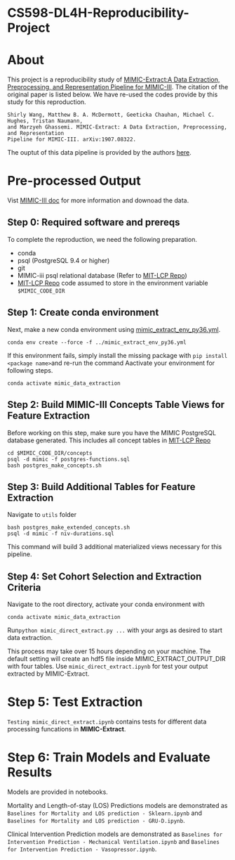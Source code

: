 # CS598-DL4H-Reproducibility-Project

# About

This project is a reproducibility study of [MIMIC-Extract:A Data Extraction, Preprocessing, and Representation Pipeline for MIMIC-III](https://github.com/mz4987/MIMIC_Extract). The citation of the original paper is listed below. We have re-used the codes provide by this study for this reproduction.

```
Shirly Wang, Matthew B. A. McDermott, Geeticka Chauhan, Michael C. Hughes, Tristan Naumann, 
and Marzyeh Ghassemi. MIMIC-Extract: A Data Extraction, Preprocessing, and Representation 
Pipeline for MIMIC-III. arXiv:1907.08322. 
```
The ouptut of this data pipeline is provided by the authors [here](https://console.cloud.google.com/storage/browser/mimic_extract).

# Pre-processed Output
Vist [MIMIC-III doc](https://mimic.mit.edu/docs/gettingstarted/) for more information and downoad the data.

## Step 0: Required software and prereqs

To complete the reproduction, we need the following preparation. 

* conda
* psql (PostgreSQL 9.4 or higher)
* git
* MIMIC-iii psql relational database (Refer to [MIT-LCP Repo](https://github.com/MIT-LCP/mimic-code))
* [MIT-LCP Repo](https://github.com/MIT-LCP/mimic-code) code assumed to store in the environment variable `$MIMIC_CODE_DIR`

## Step 1: Create conda environment

Next, make a new conda environment using [mimic_extract_env_py36.yml](../mimic_extract_env_py36.yml).

```
conda env create --force -f ../mimic_extract_env_py36.yml
```
If this environment fails, simply install the missing package with `pip install <package name>`and re-run the command 
Aactivate your environment for following steps.

```
conda activate mimic_data_extraction
```

## Step 2: Build MIMIC-III Concepts Table Views for Feature Extraction

Before working on this step, make sure you have the MIMIC PostgreSQL database generated. This includes all concept tables in [MIT-LCP Repo](https://github.com/MIT-LCP/mimic-code) 

```
cd $MIMIC_CODE_DIR/concepts
psql -d mimic -f postgres-functions.sql
bash postgres_make_concepts.sh
```

## Step 3: Build Additional Tables for Feature Extraction 

Navigate to `utils` folder
```
bash postgres_make_extended_concepts.sh
psql -d mimic -f niv-durations.sql
```
This command will build 3 additional materialized views necessary for this pipeline. 

## Step 4: Set Cohort Selection and Extraction Criteria

Navigate to the root directory, activate your conda environment with
```
conda activate mimic_data_extraction
```
Run`python mimic_direct_extract.py ...` with your args as desired to start data extraction.

This process may take over 15 hours depending on your machine. The default setting will create an hdf5 file inside MIMIC_EXTRACT_OUTPUT_DIR with four tables.
Use `mimic_direct_extract.ipynb` for test your output extracted by MIMIC-Extract.

# Step 5: Test Extraction
`Testing mimic_direct_extract.ipynb` contains tests for different data processing funcations in **MIMIC-Extract**.

# Step 6: Train Models and Evaluate Results  

Models are provided in notebooks. 

Mortality and Length-of-stay (LOS) Predictions models are demonstrated as `Baselines for Mortality and LOS prediction - Sklearn.ipynb` and `Baselines for Mortality and LOS prediction - GRU-D.ipynb`.

Clinical Intervention Prediction models are demonstrated as `Baselines for Intervention Prediction - Mechanical Ventilation.ipynb` and `Baselines for Intervention Prediction - Vasopressor.ipynb`.
